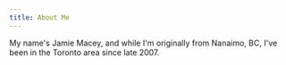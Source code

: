 ```yaml
---
title: About Me
---
```


My name's Jamie Macey, and while I'm originally from Nanaimo, BC, I've been in the Toronto area since late 2007.
